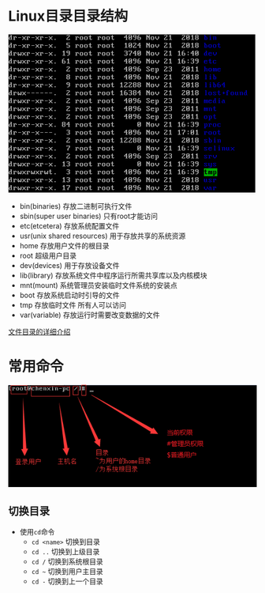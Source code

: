# Linux目录目录结构

![](img/1.png)

* bin(binaries) 存放二进制可执行文件
* sbin(super user binaries) 只有root才能访问
* etc(etcetera) 存放系统配置文件
* usr(unix shared resources) 用于存放共享的系统资源
* home 存放用户文件的根目录
* root 超级用户目录
* dev(devices) 用于存放设备文件
* lib(library) 存放系统文件中程序运行所需共享库以及内核模块
* mnt(mount) 系统管理员安装临时文件系统的安装点
* boot 存放系统启动时引导的文件
* tmp 存放临时文件 所有人可以访问
* var(variable) 存放运行时需要改变数据的文件

[文件目录的详细介绍](https://www.cnblogs.com/silence-hust/p/4319415.html)

# 常用命令

![](img/2.png)

## 切换目录

* 使用`cd`命令
	* `cd <name>` 切换到目录
	* `cd ..` 切换到上级目录
	* `cd /` 切换到系统根目录
	* `cd ~` 切换到用户主目录
	* `cd -` 切换到上一个目录
	